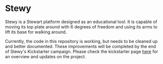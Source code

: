 # Stewy

Stewy is a Stewart platform designed as an educational tool. It is capable of moving its top plate around with 6 degrees of freedom and using its arms to lift its base for walking around.

Currently, the code in this repository is working, but needs to be cleaned up and better documented. These improvements will be completed by the end of Stewy's Kickstarter campaign. Please check the kickstarter page [here](https://www.kickstarter.com/projects/jdrobotics/stewy-learn-robotics-with-this-open-source-platform) for an overview and updates on the project.